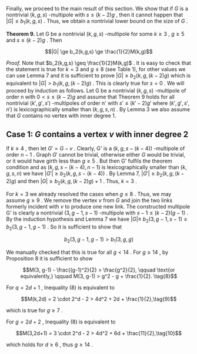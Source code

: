 Finally, we proceed to the main result of this section. We show that if  $G$  is a nontrivial  $(k, g, s)$ -multipole with  $s \leq (k-2)g$ , then it cannot happen that  $|G| \leq b_1(k, g, s)$ . Thus, we obtain a nontrivial lower bound on the size of  $G$ .

**Theorem 9.** Let G be a nontrivial  $(k, g, s)$ -multipole for some  $k \ge 3$ ,  $g \ge 5$  and  $s \le (k-2)g$ . Then

$$|G| \ge b_2(k,g,s) \ge \frac{1}{2}M(k,g)$$

*Proof.* Note that  $b_2(k,g,s) \geq \frac{1}{2}M(k,g)$ . It is easy to check that the statement is true for  $k=3$ and  $g \leq 8$  (see Table 1), for other values we can use Lemma 7 and it is sufficient to prove  $|G| \geq b_2(k,g,(k-2)g)$  which is equivalent to  $|G| > b_1(k,g,(k-2)g)$ . This is clearly true for  $s = 0$ . We will proceed by induction as follows. Let G be a nontrivial  $(k, g, s)$ -multipole of order n with  $0 < s \leq (k-2)g$  and assume that Theorem 9 holds for all nontrivial  $(k', g', s')$ -multipoles of order n' with  $s' \leq (k'-2)g'$  where  $(k',g',s',n')$  is lexicographically smaller than  $(k,g,s,n)$ . By Lemma 3 we also assume that  $G$  contains no vertex with inner degree 1.

## Case 1: $G$ contains a vertex $v$ with inner degree 2

If  $k \geq 4$ , then let  $G' = G - v$ . Clearly, G' is a  $(k, g, s - (k - 4))$ -multipole of order  $n - 1$ . Graph  $G'$  cannot be trivial, otherwise either  $G$  would be trivial, or it would have girth less than  $g \geq 5$ . But then G' fulfils the theorem condition and as  $(k, g, s - (k-4), n-1)$  is lexicographically smaller than  $(k, g, s, n)$  we have  $|G'| \geq b_2(k, g, s - (k-4))$ . By Lemma 7,  $|G'| \ge b_2(k, g, (k-2)g)$  and then  $|G| \ge b_2(k, g, (k-2)g) + 1$ . Thus,  $k = 3$ .

For  $k = 3$  we already resolved the cases when  $g \leq 8$ . Thus, we may assume  $g \geq 9$ . We remove the vertex  $v$  from  $G$  and join the two links formerly incident with  $v$  to produce one new link. The constructed multipole G' is clearly a nontrivial  $(3, g-1, s-1)$ -multipole with  $s-1 \leq (k-2)(g-1)$ . By the induction hypothesis and Lemma 7 we have  $|G| \geq$  $b_2(3, g-1, s-1) \ge b_2(3, g-1, g-1)$ . So it is sufficient to show that

$$b_2(3, g-1, g-1) > b_1(3, g, g)$$

We manually checked that this is true for all  $g < 14$ . For  $g \ge 14$ , by Proposition 8 it is sufficient to show

$$M(3, g-1) - \frac{(g-1)^2}{2} > \frac{g^2}{2}, \qquad \text{or equivalently,} \qquad M(3, g-1) > g^2 - g + \frac{1}{2}. \tag{8}$$

For  $q = 2d + 1$ , Inequality (8) is equivalent to

$$M(k,2d) = 2 \cdot 2^d - 2 > 4d^2 + 2d + \frac{1}{2},\tag{9}$$

which is true for  $g \geq 7$ .

For  $g = 2d + 2$ , Inequality (8) is equivalent to

$$M(3,2d+1) = 3 \cdot 2^d - 2 > 4d^2 + 6d + \frac{11}{2},\tag{10}$$

which holds for  $d \geq 6$ , thus  $g \geq 14$ .
